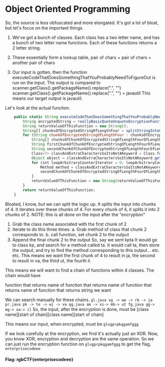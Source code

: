 # Object Oriented Programming

So, the source is less obfuscated and more elongated. It's got a lot of bloat, but let's focus on the important things.

1. We've got a bunch of classes. Each class has a two letter name, and has a bunch of two letter name functions. Each of these functions returns a 2 letter string.

2. These essentially form a lookup table, pair of chars + pair of chars = another pair of chars

3. Our input is gotten, then the function executeCodeThatDoesSomethingThatYouProbablyNeedToFigureOut is run on the input. The output is compared to scanner.getClass().getPackageName().replace(".", "")
scanner.getClass().getPackageName().replace(".", "") = javautil
This means our target output is javautil.

Let's look at the actual function.
```javascript
    public static String executeCodeThatDoesSomethingThatYouProbablyNeedToFigureOut(String stringToExecuteAforementionedCodeOn) throws Exception {
        String encryptedString = reallyBasicQuoteUnquoteEncryptionFunctionThatWillOnlyTakeTimeToFigureOutIfYouKeepReadingTheseRidiculouslyLongMethodNames(stringToExecuteAforementionedCodeOn);
        String returnValueOfThisFunction = new String();
        String[] chunksOfEncryptedStringOfLengthFour = splitStringIntoChunksOfLength(encryptedString, FOUR);
        for (String chunkOfEncryptedStringOfLengthFour : chunksOfEncryptedStringOfLengthFour) {
            String[] chunksOfChunkOfEncryptedStringOfLengthFourOfLengthTwo = splitStringIntoChunksOfLength(chunkOfEncryptedStringOfLengthFour, TWO);
            String firstChunkOfChunkOfEncryptedStringOfLengthFourOfLengthTwo = chunksOfChunkOfEncryptedStringOfLengthFourOfLengthTwo[0];
            String secondChunkOfChunkOfEncryptedStringOfLengthFourOfLengthTwo = chunksOfChunkOfEncryptedStringOfLengthFourOfLengthTwo[1];
            Class<?> classAndExtraCharactersSoItsNotAKeyword = Class.forName(firstChunkOfChunkOfEncryptedStringOfLengthFourOfLengthTwo);
            Object object = classAndExtraCharactersSoItsNotAKeyword.getConstructors()[ZERO].newInstance();
            for (int loopArbitraryCounterIterator = 0; loopArbitraryCounterIterator < THREE; loopArbitraryCounterIterator++) {
                Method method = classAndExtraCharactersSoItsNotAKeyword.getMethod(secondChunkOfChunkOfEncryptedStringOfLengthFourOfLengthTwo);
                secondChunkOfChunkOfEncryptedStringOfLengthFourOfLengthTwo = (String)method.invoke(object);
            }
            returnValueOfThisFunction = new String(returnValueOfThisFunction + secondChunkOfChunkOfEncryptedStringOfLengthFourOfLengthTwo);
        }
        return returnValueOfThisFunction;
    }
```
Bloated, I know, but we can split the logic up. It splits the input into chunks of 4. It iterates over these chunks of 4. For every chunk of 4, it splits it into 2 chunks of 2.
NOTE: this is all done on the input after the "encryption"
1. Grab the class name associated with the first chunk of 2
2. Iterate to do this three times:
  a. Grab method of class that chunk 2 corresponds to.
  b. call function, set chunk 2 to the output
3. Append the final chunk 2 to the output
So, say we sent
kpta
It would go to class kp, and search for a method called ta. It would call ta, then store the output, and try to find the method corresponding to this output... etc. etc.
This means we want the first chunk of 4 to result in ja, the second to result in va, the third ut, the fourth il.

This means we will want to find a chain of functions within 4 classes. The chain would have

function that returns name of function that returns name of function that returns name of function that returns string we want

We can search manually for these chains.
`
gl.java vg -> we -> rb -> ja
pr.java pk -> te -> wj -> va
qg.java am -> xs-> mb-> ut
fg.java gg-> mg-> oa-> il
`
So, the input, after the encryption is done, must be [class name][start of chain][class name][start of chain]

This means our input, when encrypted, must be `glvgprpkqgamfggg`

If we look carefully at the encryption, we find it's actually just an XOR. Now, you know XOR, encryption and decryption are the same operation. So we can just run the encryption function on `glvgprpkqgamfggg` to get the flag, `enterprisecodeee`

#### Flag: rgbCTF{enterprisecodeee}
